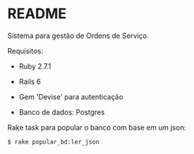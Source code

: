 # README

Sistema para gestão de Ordens de Serviço.

Requisitos:

* Ruby 2.7.1

* Rails 6

* Gem 'Devise' para autenticação

* Banco de dados: Postgres

Rake task para popular o banco com base em um json:

```sh
$ rake popular_bd:ler_json
```
